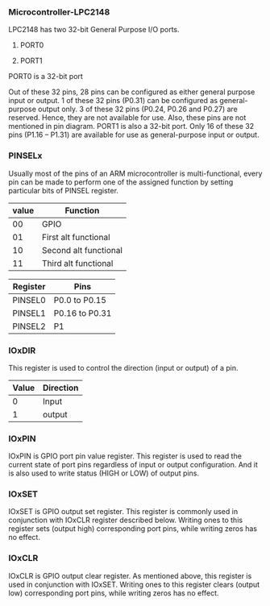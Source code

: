 ### Microcontroller-LPC2148


LPC2148 has two 32-bit General Purpose I/O ports.

1.  PORT0

2.  PORT1

PORT0 is a 32-bit port

Out of these 32 pins, 28 pins can be configured as either general purpose input or output.
1 of these 32 pins (P0.31) can be configured as general-purpose output only.
3 of these 32 pins (P0.24, P0.26 and P0.27) are reserved. Hence, they are not available for use. Also, these pins are not mentioned in pin diagram.
PORT1 is also a 32-bit port. Only 16 of these 32 pins (P1.16 – P1.31) are available for use as general-purpose input or output.

### PINSELx
Usually most of the pins of an ARM microcontroller is multi-functional, every pin can be made to perform one of the assigned function by setting particular bits of PINSEL register.

|value | Function   |
|------|------------|
| 00   | GPIO      |          
| 01   | First alt functional |
| 10   | Second alt functional |
| 11   | Third alt functional |


|Register |Pins|
|---------|-----|
| PINSEL0 |P0.0 to P0.15|
| PINSEL1 |P0.16 to P0.31|
| PINSEL2 |P1|

### IOxDIR
This register is used to control the direction (input or output) of a pin.

|Value  | Direction |
|-------|-----------|
|0| Input |
|1|  output |

### IOxPIN
IOxPIN is GPIO port pin value register. This register is used to read the current state of port pins regardless of input or output configuration. And it is also used to write status (HIGH or LOW) of output pins.

### IOxSET
IOxSET is GPIO output set register. This register is commonly used in conjunction with IOxCLR register described below. Writing ones to this register sets (output high) corresponding port pins, while writing zeros has no effect.

### IOxCLR
IOxCLR is GPIO output clear register. As mentioned above, this register is used in conjunction with IOxSET. Writing ones to this register clears (output low) corresponding port pins, while writing zeros has no effect.
